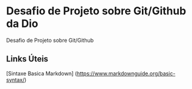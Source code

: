 # Desafio de Projeto sobre Git/Github da Dio
Desafio de Projeto sobre Git/Github
## Links Úteis 
[Sintaxe Basica Markdown] (https://www.markdownguide.org/basic-syntax/)

